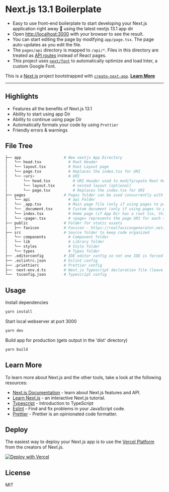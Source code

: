 # Next.js 13.1 Boilerplate

- Easy to use front-end boilerplate to start developing your Next.js application right away 💯 using the latest nextjs 13.1 app dir
- Open [http://localhost:3000](http://localhost:3000) with your browser to see the result.
- You can start editing the page by modifying `app/page.tsx`. The page auto-updates as you edit the file.
- The `pages/api` directory is mapped to `/api/*`. Files in this directory are treated as [API routes](https://nextjs.org/docs/api-routes/introduction) instead of React pages.
- This project uses [`next/font`](https://nextjs.org/docs/basic-features/font-optimization) to automatically optimize and load Inter, a custom Google Font.

This is a [Next.js](https://nextjs.org/) project bootstrapped with [`create-next-app`](https://github.com/vercel/next.js/tree/canary/packages/create-next-app).
[**Learn More**](#learn-more)

---

## Highlights

- Features all the benefits of Next.js 13.1
- Ability to start using app Dir
- Ability to continue using page Dir
- Automatically formats your code by using `Prettier`
- Friendly errors & warnings

## File Tree

```bash
├── app                   # New nextjs App Directory 
│   └── head.tsx            # Root Header
│   └── layout.tsx          # Root Layout page
│   └── page.tsx            # Replaces the index.tsx for URI
│   └── <uri>               # URI
│       └── head.tsx          # URI Header used to modify/upate Root Header (optional)
│       └── layout.tsx        # nested layout (optional)
│       └── page.tsx          # Replaces the index.tsx for URI
├── pages                 # Pages folder can be used concurrently with App Directory
│   └── api                 # api Folder
│   └── _app.tsx            # Main page file (only if using pages to provide page routes)
│   └── _document.tsx       # Custom document (only if using pages to provide page routes)
│   └── index.tsx           # Home page (if App Dir has a root tsx, this cannot exist otherwise there is a conflict)
│   └── <page>.tsx          # <page> represents the page URI for each site page
├── public                # Folder for static assets
│   ├── favicon           # Favicon - https://realfavicongenerator.net/
├── src                   # Source folder to keep code organized
│   └── components          # Component folder
│   └── lib                 # Library folder
│   └── styles              # Style folder
│   └── types               # Types folder
├── .editorconfig         # IDE editor config so not one IDE is forced to be used just the format
├── .eslintrc.json        # Eslint config
├── .priettierc           # Prettier config
├──  next-env.d.ts        # Next.js Typescript declaration file (leave unchanged)
└──  tsconfig.json        # Typescript config
```

## Usage

Install dependencies

```bash
yarn install
```

Start local webserver at port 3000

```bash
yarn dev
```

Build app for production (gets output in the 'dist' directory)

```bash
yarn build
```

## Learn More

To learn more about Next.js and the other tools, take a look at the following resources:

- [Next.js Documentation](https://nextjs.org/docs) - learn about Next.js features and API.
- [Learn Next.js](https://nextjs.org/learn) - an interactive Next.js tutorial.
- [Typescript](https://www.typescriptlang.org/docs/) - Introduction to TypeScript
- [Eslint](https://eslint.org/docs/user-guide) - Find and fix problems in your JavaScript code.
- [Prettier](https://prettier.io/docs/en/index.html) - Prettier is an opinionated code formatter.

## Deploy

The easiest way to deploy your Next.js app is to use the [Vercel Platform](https://vercel.com/new?utm_medium=default-template&filter=next.js&utm_source=create-next-app&utm_campaign=create-next-app-readme) from the creators of Next.js.

[![Deploy with Vercel](https://vercel.com/button)](https://vercel.com/new/project?template=)

## License

MIT
